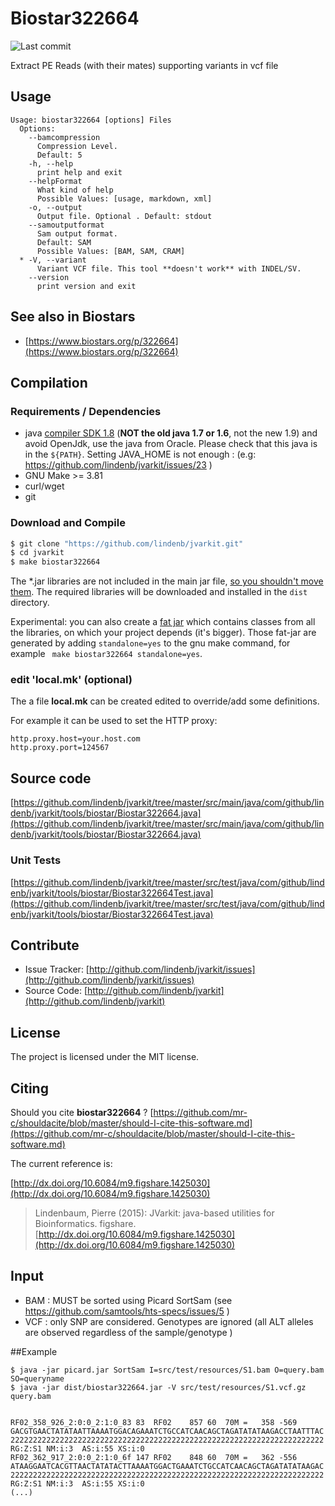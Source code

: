 # Biostar322664

![Last commit](https://img.shields.io/github/last-commit/lindenb/jvarkit.png)

Extract PE Reads (with their mates) supporting variants in vcf file


## Usage

```
Usage: biostar322664 [options] Files
  Options:
    --bamcompression
      Compression Level.
      Default: 5
    -h, --help
      print help and exit
    --helpFormat
      What kind of help
      Possible Values: [usage, markdown, xml]
    -o, --output
      Output file. Optional . Default: stdout
    --samoutputformat
      Sam output format.
      Default: SAM
      Possible Values: [BAM, SAM, CRAM]
  * -V, --variant
      Variant VCF file. This tool **doesn't work** with INDEL/SV.
    --version
      print version and exit

```


## See also in Biostars

 * [https://www.biostars.org/p/322664](https://www.biostars.org/p/322664)


## Compilation

### Requirements / Dependencies

* java [compiler SDK 1.8](http://www.oracle.com/technetwork/java/index.html) (**NOT the old java 1.7 or 1.6**, not the new 1.9) and avoid OpenJdk, use the java from Oracle. Please check that this java is in the `${PATH}`. Setting JAVA_HOME is not enough : (e.g: https://github.com/lindenb/jvarkit/issues/23 )
* GNU Make >= 3.81
* curl/wget
* git


### Download and Compile

```bash
$ git clone "https://github.com/lindenb/jvarkit.git"
$ cd jvarkit
$ make biostar322664
```

The *.jar libraries are not included in the main jar file, [so you shouldn't move them](https://github.com/lindenb/jvarkit/issues/15#issuecomment-140099011 ).
The required libraries will be downloaded and installed in the `dist` directory.

Experimental: you can also create a [fat jar](https://stackoverflow.com/questions/19150811/) which contains classes from all the libraries, on which your project depends (it's bigger). Those fat-jar are generated by adding `standalone=yes` to the gnu make command, for example ` make biostar322664 standalone=yes`.

### edit 'local.mk' (optional)

The a file **local.mk** can be created edited to override/add some definitions.

For example it can be used to set the HTTP proxy:

```
http.proxy.host=your.host.com
http.proxy.port=124567
```
## Source code 

[https://github.com/lindenb/jvarkit/tree/master/src/main/java/com/github/lindenb/jvarkit/tools/biostar/Biostar322664.java](https://github.com/lindenb/jvarkit/tree/master/src/main/java/com/github/lindenb/jvarkit/tools/biostar/Biostar322664.java)

### Unit Tests

[https://github.com/lindenb/jvarkit/tree/master/src/test/java/com/github/lindenb/jvarkit/tools/biostar/Biostar322664Test.java](https://github.com/lindenb/jvarkit/tree/master/src/test/java/com/github/lindenb/jvarkit/tools/biostar/Biostar322664Test.java)


## Contribute

- Issue Tracker: [http://github.com/lindenb/jvarkit/issues](http://github.com/lindenb/jvarkit/issues)
- Source Code: [http://github.com/lindenb/jvarkit](http://github.com/lindenb/jvarkit)

## License

The project is licensed under the MIT license.

## Citing

Should you cite **biostar322664** ? [https://github.com/mr-c/shouldacite/blob/master/should-I-cite-this-software.md](https://github.com/mr-c/shouldacite/blob/master/should-I-cite-this-software.md)

The current reference is:

[http://dx.doi.org/10.6084/m9.figshare.1425030](http://dx.doi.org/10.6084/m9.figshare.1425030)

> Lindenbaum, Pierre (2015): JVarkit: java-based utilities for Bioinformatics. figshare.
> [http://dx.doi.org/10.6084/m9.figshare.1425030](http://dx.doi.org/10.6084/m9.figshare.1425030)


## Input

  * BAM : MUST be sorted using Picard SortSam (see https://github.com/samtools/hts-specs/issues/5 )
  * VCF : only SNP are considered. Genotypes are ignored (all ALT alleles are observed regardless of the sample/genotype )

##Example

```
$ java -jar picard.jar SortSam I=src/test/resources/S1.bam O=query.bam SO=queryname
$ java -jar dist/biostar322664.jar -V src/test/resources/S1.vcf.gz query.bam  


RF02_358_926_2:0:0_2:1:0_83	83	RF02	857	60	70M	=	358	-569	GACGTGAACTATATAATTAAAATGGACAGAAATCTGCCATCAACAGCTAGATATATAAGACCTAATTTAC	2222222222222222222222222222222222222222222222222222222222222222222222	RG:Z:S1	NM:i:3	AS:i:55	XS:i:0
RF02_362_917_2:0:0_2:1:0_6f	147	RF02	848	60	70M	=	362	-556	ATAAGGAATCACGTTAACTATATACTTAAAATGGACTGAAATCTGCCATCAACAGCTAGATATATAAGAC	2222222222222222222222222222222222222222222222222222222222222222222222	RG:Z:S1	NM:i:3	AS:i:55	XS:i:0
(...)
```

